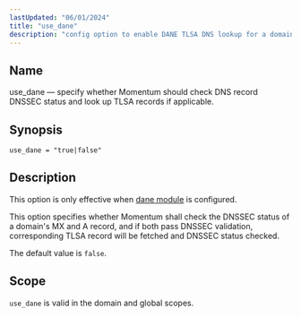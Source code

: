 ```yaml
---
lastUpdated: "06/01/2024"
title: "use_dane"
description: "config option to enable DANE TLSA DNS lookup for a domain"
---
```


<a name="config.use-dane"></a>
## Name

use_dane — specify whether Momentum should check DNS record DNSSEC status and look up TLSA
 records if applicable.

## Synopsis

`use_dane = "true|false"`

## Description

This option is only effective when [dane module](/momentum/4/modules/dane) is configured.

This option specifies whether Momentum shall check the DNSSEC status of a domain's MX and A record,
 and if both pass DNSSEC validation, corresponding TLSA record will be fetched and DNSSEC status
 checked.

The default value is `false`.


## Scope

`use_dane` is valid in the domain and global scopes.
